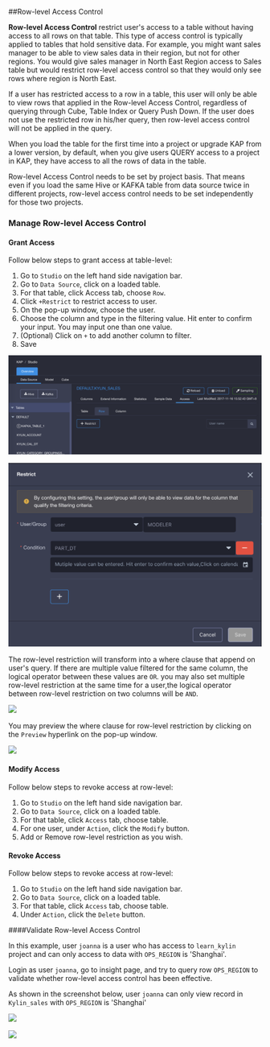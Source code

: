 ##Row-level Access Control

**Row-level Access Control** restrict user's access to a table without having access to all rows on that table. This type of access control is typically applied to tables that hold sensitive data. For example, you might want sales manager to be able to view sales data in their region, but not for other regions. You would give sales manager in North East Region access to Sales table but would restrict row-level access control so that they would only see rows where region is North East. 

If a user has restricted access to a row in a table, this user will only be able to view rows that applied in the Row-level Access Control, regardless of querying through Cube, Table Index or Query Push Down. If the user does not use the restricted row in his/her query, then row-level access control will not be applied in the query. 

When you load the table for the first time into a project or upgrade KAP from a lower version, by default, when you give users QUERY access to a project in KAP, they have access to all the rows of data in the table. 

Row-level Access Control needs to be set by project basis. That means even if you load the same Hive or KAFKA table from data source twice in different projects, row-level access control needs to be set independently for those two projects. 

### Manage Row-level Access Control

#### Grant Access

Follow below steps to grant access at table-level:

1. Go to `Studio` on the left hand side navigation bar.
2. Go to `Data Source`, click on a loaded table.
3. For that table, click Access tab, choose `Row`. 
4. Click `+Restrict` to restrict access to user. 
5. On the pop-up window, choose the user.
6. Choose the column and type in the filtering value. Hit enter to confirm your input. You may input one than one value.  
7. (Optional) Click on `+` to add another column to filter. 
8. Save

![](images/row/row_en1.png)

![](images/row/row_en2.png)

The row-level restriction will transform into a where clause that append on user's query. If there are multiple value filtered for the same column, the logical operator between these values are `OR`.  you may also set multiple row-level restriction at the same time for a user,the logical operator between row-level restriction on two columns will be `AND`.

![](images/row/3.png)

You may preview the where clause for row-level restriction by clicking on the `Preview` hyperlink on the pop-up window. 

 ![](images/row/4.png)

#### Modify Access

Follow below steps to revoke access at row-level:

1. Go to `Studio` on the left hand side navigation bar.
2. Go to `Data Source`, click on a loaded table.
3. For that table, click `Access` tab, choose table. 
4. For one user, under `Action`, click the `Modify` button.
5. Add or Remove row-level restriction as you wish.

#### Revoke Access

Follow below steps to revoke access at row-level:

1. Go to `Studio` on the left hand side navigation bar.
2. Go to `Data Source`, click on a loaded table.
3. For that table, click `Access` tab, choose table. 
4. Under `Action`, click the `Delete` button.

####Validate Row-level Access Control

In this example, user `joanna` is a user who has access to `learn_kylin ` project and can only access to data with `OPS_REGION` is 'Shanghai'.

Login as user `joanna`, go to insight page, and try to query row `OPS_REGION` to validate whether row-level access control has been effective.

As shown in the screenshot below,  user `joanna` can only view record in `Kylin_sales` with `OPS_REGION` is 'Shanghai'

![](images/row/5.png)

![](images/row/6.png)